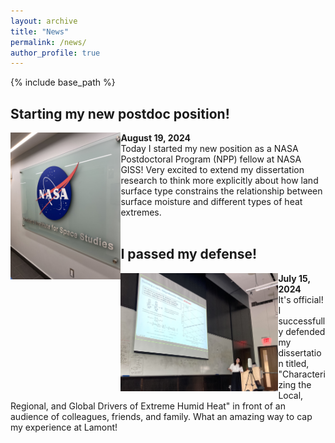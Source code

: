 ```yaml
---
layout: archive
title: "News"
permalink: /news/
author_profile: true
---
```


{% include base_path %}

## Starting my new postdoc position!

<img src="/images/gallery_imgs/GISS_logo.jpg" alt="NASA_GISS_logo" width="35%" style="float: left;"/>

**August 19, 2024**
<br/>
Today I started my new position as a NASA Postdoctoral Program (NPP) fellow at NASA GISS! Very excited to extend my dissertation research to think more explicitly about how land surface type constrains the relationship between surface moisture and different types of heat extremes.
<br/>
<br/>

## I passed my defense!

<img src="/images/gallery_imgs/defense_presentation.jpg" alt="defense_presentation" width="50%" style="float: left;"/>

**July 15, 2024**
<br/>
It's official! I successfully defended my dissertation titled, "Characterizing the Local, Regional, and Global Drivers of Extreme Humid Heat" in front of an audience of colleagues, friends, and family. What an amazing way to cap my experience at Lamont!
<br/>
<br/>
